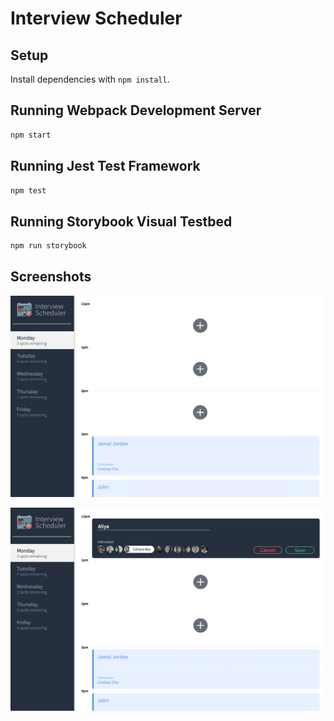 # Interview Scheduler

## Setup

Install dependencies with `npm install`.

## Running Webpack Development Server

```sh
npm start
```

## Running Jest Test Framework

```sh
npm test
```

## Running Storybook Visual Testbed

```sh
npm run storybook
```
## Screenshots

![Main interview scheduler page](https://raw.githubusercontent.com/AliyaJK/scheduler/master/docs/schedule.png)

![Adding an interview appointment](https://raw.githubusercontent.com/AliyaJK/scheduler/master/docs/add-interview.png)